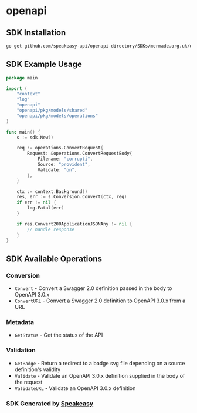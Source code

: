 # openapi

<!-- Start SDK Installation -->
## SDK Installation

```bash
go get github.com/speakeasy-api/openapi-directory/SDKs/mermade.org.uk/openapi-converter/1.0.0/go
```
<!-- End SDK Installation -->

## SDK Example Usage
<!-- Start SDK Example Usage -->
```go
package main

import (
    "context"
    "log"
    "openapi"
    "openapi/pkg/models/shared"
    "openapi/pkg/models/operations"
)

func main() {
    s := sdk.New()

    req := operations.ConvertRequest{
        Request: &operations.ConvertRequestBody{
            Filename: "corrupti",
            Source: "provident",
            Validate: "on",
        },
    }

    ctx := context.Background()
    res, err := s.Conversion.Convert(ctx, req)
    if err != nil {
        log.Fatal(err)
    }

    if res.Convert200ApplicationJSONAny != nil {
        // handle response
    }
}
```
<!-- End SDK Example Usage -->

<!-- Start SDK Available Operations -->
## SDK Available Operations


### Conversion

* `Convert` - Convert a Swagger 2.0 definition passed in the body to OpenAPI 3.0.x 
* `ConvertURL` - Convert a Swagger 2.0 definition to OpenAPI 3.0.x from a URL

### Metadata

* `GetStatus` - Get the status of the API

### Validation

* `GetBadge` - Return a redirect to a badge svg file depending on a source definition's validity
* `Validate` - Validate an OpenAPI 3.0.x definition supplied in the body of the request
* `ValidateURL` - Validate an OpenAPI 3.0.x definition
<!-- End SDK Available Operations -->

### SDK Generated by [Speakeasy](https://docs.speakeasyapi.dev/docs/using-speakeasy/client-sdks)
